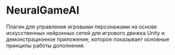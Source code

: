 # NeuralGameAI
Плагин для управления игровыми персонажами на основе искусственных нейронных сетей для игрового движка Unity и демонстрационное приложение, которое показывает основные принципы работы дополнения.
